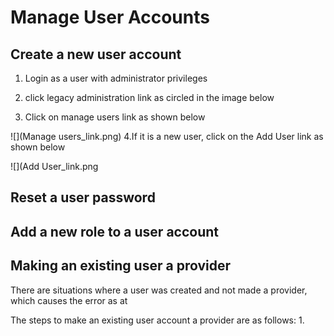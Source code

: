 # Manage User Accounts
## Create a new user account
1. Login as a user with administrator privileges 

2. click legacy administration link as circled in the image below


3. Click on manage users link as shown below

![](Manage users_link.png)
4.If it is a new user, click on the Add User link as shown below

![](Add User_link.png






## Reset a user password
## Add a new role to a user account 
## Making an existing user a provider
There are situations where a user was created and not made a provider, which causes the error as at 

The steps to make an existing user account a provider are as follows:
1. 

